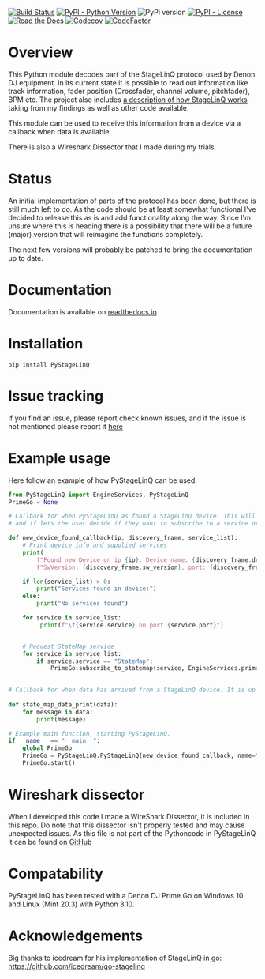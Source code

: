 [![Build Status](https://img.shields.io/circleci/build/github/Jaxc/PyStageLinQ/main?style=plastic)](https://app.circleci.com/pipelines/github/Jaxc/PyStageLinQ?branch=main)
[![PyPI - Python Version](https://img.shields.io/pypi/pyversions/PyStageLinQ?style=plastic)](https://pypi.org/project/PyStageLinQ/)
<picture>
  <img alt="PyPi version" src="https://img.shields.io/pypi/v/PyStageLinQ?style=plastic">
</picture>
[![PyPI - License](https://img.shields.io/pypi/l/PyStageLinQ?style=plastic)](https://en.wikipedia.org/wiki/MIT_License)
[![Read the Docs](https://img.shields.io/readthedocs/pystagelinq?style=plastic)](https://pystagelinq.readthedocs.io/en/latest/)
[![Codecov](https://img.shields.io/codecov/c/github/Jaxc/PyStageLinQ?style=plastic)](https://app.codecov.io/gh/Jaxc/PyStageLinQ)
[![CodeFactor](https://www.codefactor.io/repository/github/jaxc/pystagelinq/badge/main?style=plastic)](https://www.codefactor.io/repository/github/jaxc/pystagelinq/overview/main)
# Overview
This Python module decodes part of the StageLinQ protocol used by Denon DJ equipment. In its current state it is
possible to read out information like track information, fader position (Crossfader, channel volume, pitchfader), BPM 
etc. The project also includes [a description of how StageLinQ works](https://github.com/Jaxc/PyStageLinQ/blob/main/StageLinQ_protocol.md) taking from my findings
as well as other code available.

This module can be used to receive this information from a device via a callback when data is available.

There is also a Wireshark Dissector that I made during my trials.

# Status
An initial implementation of parts of the protocol has been done, but there is still much left to do. As the code should
be at least somewhat functional I've decided to release this as is and add functionality along the way. Since I'm unsure
where this is heading there is a possibility that there will be a future (major) version that will reimagine the 
functions completely.

The next few versions will probably be patched to bring the documentation up to date.

# Documentation
Documentation is available on [readthedocs.io](https://pystagelinq.readthedocs.io/en/latest/)

# Installation
`pip install PyStageLinQ`


# Issue tracking
If you find an issue, please report check known issues, and if the issue is not mentioned please report it 
[here](https://github.com/Jaxc/PyStageLinQ)

# Example usage
Here follow an example of how PyStageLinQ can be used:

```python
from PyStageLinQ import EngineServices, PyStageLinQ
PrimeGo = None

# Callback for when PyStageLinQ as found a StageLinQ device. This will print out information about the found device
# and if lets the user decide if they want to subscribe to a service or not.

def new_device_found_callback(ip, discovery_frame, service_list):
    # Print device info and supplied services
    print(
        f"Found new Device on ip {ip}: Device name: {discovery_frame.device_name}, ConnectionType: {discovery_frame.connection_type}, SwName: {discovery_frame.sw_name}, "
        f"SwVersion: {discovery_frame.sw_version}, port: {discovery_frame.Port}")

    if len(service_list) > 0:
        print("Services found in device:")
    else:
        print("No services found")

    for service in service_list:
         print(f"\t{service.service} on port {service.port}")


    # Request StateMap service
    for service in service_list:
        if service.service == "StateMap":
            PrimeGo.subscribe_to_statemap(service, EngineServices.prime_go, state_map_data_print)

            
# Callback for when data has arrived from a StageLinQ device. It is up to the user what to do with this information.
            
def state_map_data_print(data):
    for message in data:
        print(message)

# Example main function, starting PyStageLinQ.
if __name__ == "__main__":
    global PrimeGo
    PrimeGo = PyStageLinQ.PyStageLinQ(new_device_found_callback, name="Jaxcie StagelinQ")
    PrimeGo.start()
```

# Wireshark dissector
When I developed this code I made a WireShark Dissector, it is included in this repo. Do note that this dissector 
isn't properly tested and may cause unexpected issues. As this file is not part of the Pythoncode in PyStageLinQ it can
be found on [GitHub](https://github.com/Jaxc/PyStageLinQ/blob/main/tools/StageLinQ.lua)

# Compatability
PyStageLinQ has been tested with a Denon DJ Prime Go on Windows 10 and Linux (Mint 20.3) with Python 3.10. 

# Acknowledgements
Big thanks to icedream for his implementation of StageLinQ in go:
https://github.com/icedream/go-stagelinq
